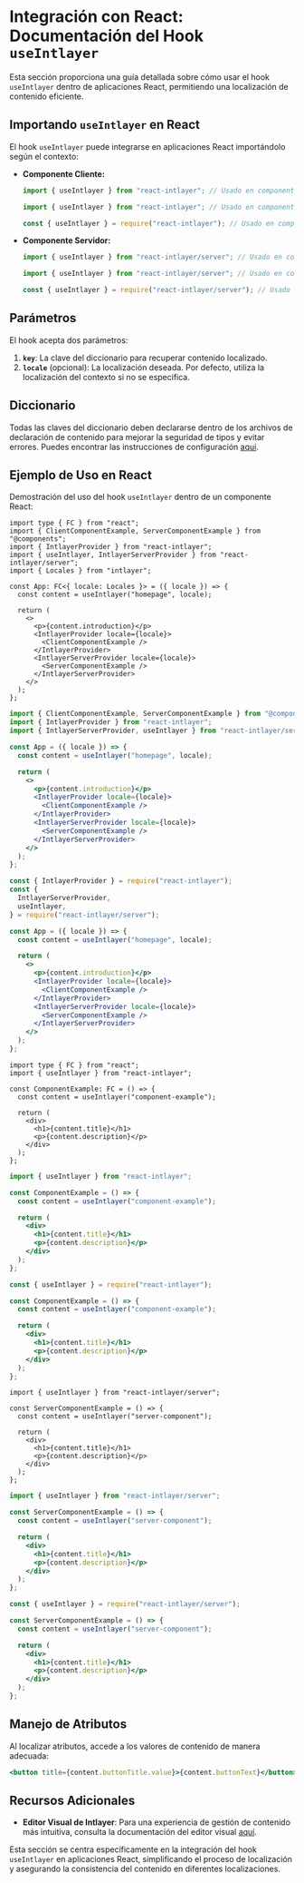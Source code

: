 # Integración con React: Documentación del Hook `useIntlayer`

Esta sección proporciona una guía detallada sobre cómo usar el hook `useIntlayer` dentro de aplicaciones React, permitiendo una localización de contenido eficiente.

## Importando `useIntlayer` en React

El hook `useIntlayer` puede integrarse en aplicaciones React importándolo según el contexto:

- **Componente Cliente:**

  ```typescript codeFormat="typescript"
  import { useIntlayer } from "react-intlayer"; // Usado en componentes React del lado del cliente
  ```

  ```javascript codeFormat="esm"
  import { useIntlayer } from "react-intlayer"; // Usado en componentes React del lado del cliente
  ```

  ```javascript codeFormat="commonjs"
  const { useIntlayer } = require("react-intlayer"); // Usado en componentes React del lado del cliente
  ```

- **Componente Servidor:**

  ```typescript codeFormat="commonjs"
  import { useIntlayer } from "react-intlayer/server"; // Usado en componentes React del lado del servidor
  ```

  ```javascript codeFormat="esm"
  import { useIntlayer } from "react-intlayer/server"; // Usado en componentes React del lado del servidor
  ```

  ```javascript codeFormat="commonjs"
  const { useIntlayer } = require("react-intlayer/server"); // Usado en componentes React del lado del servidor
  ```

## Parámetros

El hook acepta dos parámetros:

1. **`key`**: La clave del diccionario para recuperar contenido localizado.
2. **`locale`** (opcional): La localización deseada. Por defecto, utiliza la localización del contexto si no se especifica.

## Diccionario

Todas las claves del diccionario deben declararse dentro de los archivos de declaración de contenido para mejorar la seguridad de tipos y evitar errores. Puedes encontrar las instrucciones de configuración [aquí](https://github.com/aymericzip/intlayer/blob/main/docs/es/dictionary/get_started.md).

## Ejemplo de Uso en React

Demostración del uso del hook `useIntlayer` dentro de un componente React:

```tsx fileName="src/app.tsx" codeFormat="typescript"
import type { FC } from "react";
import { ClientComponentExample, ServerComponentExample } from "@components";
import { IntlayerProvider } from "react-intlayer";
import { useIntlayer, IntlayerServerProvider } from "react-intlayer/server";
import { Locales } from "intlayer";

const App: FC<{ locale: Locales }> = ({ locale }) => {
  const content = useIntlayer("homepage", locale);

  return (
    <>
      <p>{content.introduction}</p>
      <IntlayerProvider locale={locale}>
        <ClientComponentExample />
      </IntlayerProvider>
      <IntlayerServerProvider locale={locale}>
        <ServerComponentExample />
      </IntlayerServerProvider>
    </>
  );
};
```

```jsx fileName="src/app.mjx" codeFormat="esm"
import { ClientComponentExample, ServerComponentExample } from "@components";
import { IntlayerProvider } from "react-intlayer";
import { IntlayerServerProvider, useIntlayer } from "react-intlayer/server";

const App = ({ locale }) => {
  const content = useIntlayer("homepage", locale);

  return (
    <>
      <p>{content.introduction}</p>
      <IntlayerProvider locale={locale}>
        <ClientComponentExample />
      </IntlayerProvider>
      <IntlayerServerProvider locale={locale}>
        <ServerComponentExample />
      </IntlayerServerProvider>
    </>
  );
};
```

```jsx fileName="src/app.csx" codeFormat="commonjs"
const { IntlayerProvider } = require("react-intlayer");
const {
  IntlayerServerProvider,
  useIntlayer,
} = require("react-intlayer/server");

const App = ({ locale }) => {
  const content = useIntlayer("homepage", locale);

  return (
    <>
      <p>{content.introduction}</p>
      <IntlayerProvider locale={locale}>
        <ClientComponentExample />
      </IntlayerProvider>
      <IntlayerServerProvider locale={locale}>
        <ServerComponentExample />
      </IntlayerServerProvider>
    </>
  );
};
```

```tsx fileName="src/components/ComponentExample.tsx" codeFormat="typescript"
import type { FC } from "react";
import { useIntlayer } from "react-intlayer";

const ComponentExample: FC = () => {
  const content = useIntlayer("component-example");

  return (
    <div>
      <h1>{content.title}</h1>
      <p>{content.description}</p>
    </div>
  );
};
```

```jsx fileName="src/components/ComponentExample.mjx" codeFormat="esm"
import { useIntlayer } from "react-intlayer";

const ComponentExample = () => {
  const content = useIntlayer("component-example");

  return (
    <div>
      <h1>{content.title}</h1>
      <p>{content.description}</p>
    </div>
  );
};
```

```jsx fileName="src/components/ComponentExample.csx" codeFormat="commonjs"
const { useIntlayer } = require("react-intlayer");

const ComponentExample = () => {
  const content = useIntlayer("component-example");

  return (
    <div>
      <h1>{content.title}</h1>
      <p>{content.description}</p>
    </div>
  );
};
```

```tsx fileName="src/components/ServerComponentExample.tsx" codeFormat="typescript"
import { useIntlayer } from "react-intlayer/server";

const ServerComponentExample = () => {
  const content = useIntlayer("server-component");

  return (
    <div>
      <h1>{content.title}</h1>
      <p>{content.description}</p>
    </div>
  );
};
```

```jsx fileName="src/components/ServerComponentExample.mjx" codeFormat="esm"
import { useIntlayer } from "react-intlayer/server";

const ServerComponentExample = () => {
  const content = useIntlayer("server-component");

  return (
    <div>
      <h1>{content.title}</h1>
      <p>{content.description}</p>
    </div>
  );
};
```

```jsx fileName="src/components/ServerComponentExample.csx" codeFormat="commonjs"
const { useIntlayer } = require("react-intlayer/server");

const ServerComponentExample = () => {
  const content = useIntlayer("server-component");

  return (
    <div>
      <h1>{content.title}</h1>
      <p>{content.description}</p>
    </div>
  );
};
```

## Manejo de Atributos

Al localizar atributos, accede a los valores de contenido de manera adecuada:

```jsx
<button title={content.buttonTitle.value}>{content.buttonText}</button>
```

## Recursos Adicionales

- **Editor Visual de Intlayer**: Para una experiencia de gestión de contenido más intuitiva, consulta la documentación del editor visual [aquí](https://github.com/aymericzip/intlayer/blob/main/docs/es/intlayer_visual_editor.md).

Esta sección se centra específicamente en la integración del hook `useIntlayer` en aplicaciones React, simplificando el proceso de localización y asegurando la consistencia del contenido en diferentes localizaciones.
